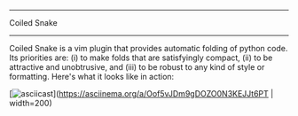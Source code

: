 ************
Coiled Snake
************

Coiled Snake is a vim plugin that provides automatic folding of python code.  
Its priorities are: (i) to make folds that are satisfyingly compact, (ii) to be 
attractive and unobtrusive, and (iii) to be robust to any kind of style or 
formatting.  Here's what it looks like in action:

[![asciicast](https://asciinema.org/a/Oof5vJDm9gDOZO0N3KEJJt6PT.png)](https://asciinema.org/a/Oof5vJDm9gDOZO0N3KEJJt6PT | width=200)

